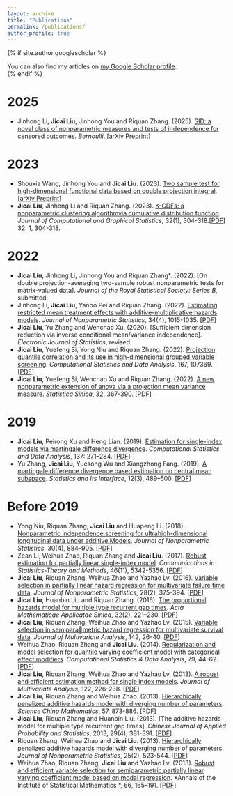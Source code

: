 ```yaml
---
layout: archive
title: "Publications"
permalink: /publications/
author_profile: true
---
```


{% if site.author.googlescholar %}
  <div class="wordwrap">You can also find my articles on <a href="{{site.author.googlescholar}}">my Google Scholar profile</a>.</div>
{% endif %}


# 2025
- Jinhong Li, **Jicai Liu**, Jinhong You and Riquan Zhang. (2025). [SID: a novel class of nonparametric measures and tests of independence for censored outcomes](https://arxiv.org/pdf/2412.06311). *Bernoulli*. [[arXiv Preprint](https://arxiv.org/pdf/2412.06311)]

# 2023
- Shouxia Wang, Jinhong You and **Jicai Liu**. (2023). [Two sample test for high-dimensional functional data based on double projection integral](https://arxiv.org/abs/2505.19974). [[arXiv Preprint](https://arxiv.org/abs/2505.19974)]
- **Jicai Liu**, Jinhong Li and Riquan Zhang. (2023). [K-CDFs: a nonparametric clustering algorithmvia cumulative distribution function](https://doi.org/10.1080/10618600.2022.2091575). *Journal of Computational and Graphical Statistics*, 32(1), 304-318.[[PDF](https://www.tandfonline.com/doi/abs/10.1080/10618600.2022.2091575)]
32: 1, 304-318. 

# 2022
- **Jicai Liu**, Jinhong Li, Jinhong You and Riquan Zhang\*. (2022). [On double projection-averaging two-sample robust nonparametric tests for matrix-valued data]. *Journal of the Royal Statistical Society: Series B*, submitted.
- Jinhong Li, **Jicai Liu**, Yanbo Pei and Riquan Zhang. (2022). [Estimating restricted mean treatment effects with additive-multiplicative hazards models](https://doi.org/10.1080/10485252.2022.2108810). *Journal of Nonparametric Statistics*, 34(4), 1015-1035. [[PDF](https://www.tandfonline.com/doi/permissions/10.1080/10485252.2022.2108810?scroll=top)]
- **Jicai Liu**, Yu Zhang and Wenchao Xu. (2020). [Sufficient dimension reduction via inverse conditional mean/variance independence]. *Electronic Journal of Statistics*, revised.
- **Jicai Liu**, Yuefeng Si, Yong Niu and Riquan Zhang. (2022). [Projection quantile correlation and its use in high-dimensional grouped variable screening](https://doi.org/10.1016/j.csda.2021.107369). *Computational Statistics and Data Analysis*, 167, 107369. [[PDF](https://www.sciencedirect.com/science/article/abs/pii/S0167947321002036)]
- **Jicai Liu**, Yuefeng Si, Wenchao Xu and Riquan Zhang. (2022). [A new nonparametric extension of anova via a projection mean variance measure](https://doi.org/10.5705/ss.202020.0236). *Statistica Sinica*, 32, 367-390. [[PDF](https://www3.stat.sinica.edu.tw/statistica/j32n1/j32n118/j32n118.html)]

# 2019
- **Jicai Liu**, Peirong Xu and Heng Lian. (2019). [Estimation for single-index models via martingale difference divergence](https://doi.org/10.1016/j.csda.2019.03.008). *Computational Statistics and Data Analysis*, 137: 271–284. [[PDF](https://www.sciencedirect.com/science/article/abs/pii/S0167947319300751)]
- Yu Zhang, **Jicai Liu**, Yuesong Wu and Xiangzhong Fang. (2019). [A martingale difference divergence based estimation on central mean subspace](https://dx.doi.org/10.4310/19-SII562). *Statistics and Its Interface*, 12(3), 489–500. [[PDF](https://link.intlpress.com/JDetail/1806634435980275715)]

# Before 2019
- Yong Niu, Riquan Zhang, **Jicai Liu** and Huapeng Li. (2018). [Nonparametric independence screening for ultrahigh-dimensional longitudinal data under additive Models](https://doi.org/10.1080/10485252.2018.1497797). *Journal of Nonparametric Statistics*, 30(4), 884–905. [[PDF](https://www.tandfonline.com/doi/full/10.1080/10485252.2018.1497797)]
- Zean Li, Weihua Zhao, Riquan Zhang and **Jicai Liu**. (2017). [Robust estimation for partially linear single-index model](https://doi.org/10.1080/03610926.2015.1100739). *Communications in Statistics-Theory and Methods*, 46(11), 5342-5356. [[PDF](https://www.tandfonline.com/doi/full/10.1080/03610926.2015.1100739)]
- **Jicai Liu**, Riquan Zhang, Weihua Zhao and Yazhao Lv. (2016). [Variable selection in partially linear hazard regression for multivariate failure time data](https://doi.org/10.1080/03610926.2015.1100739). *Journal of Nonparametric Statistics*, 28(2),  375-394. [[PDF](https://www.tandfonline.com/doi/full/10.1080/10485252.2016.1163355)]
- **Jicai Liu**, Huanbin Liu and Riquan Zhang. (2016). [The proportional hazards model for multiple type recurrent gap times](https://doi.org/10.1007/s10255-016-0551-3). *Acta Mathematicae Applicatae Sinica*, 32(2),  221–230. [[PDF](https://link.springer.com/article/10.1007/s10255-016-0551-3)]
- **Jicai Liu**, Riquan Zhang, Weihua Zhao and Yazhao Lv. (2015). [Variable selection in semiparametric hazard regression for multivariate survival data](https://doi.org/10.1016/j.jmva.2015.07.015). *Journal of Multivariate Analysis*, 142,  26-40. [[PDF](https://www.sciencedirect.com/science/article/pii/S0047259X15001864)]
- Weihua Zhao, Riquan Zhang and **Jicai Liu**. (2014). [Regularization and model selection for quantile varying coefficient model with categorical effect modifiers](https://doi.org/10.1016/j.csda.2014.05.003). *Computational Statistics & Data Analysis*, 79,  44-62. [[PDF](https://www.sciencedirect.com/science/article/abs/pii/S0167947314001431)]
- **Jicai Liu**, Riquan Zhang, Weihua Zhao and Yazhao Lv. (2013). [A robust and efficient estimation method for single index models](https://doi.org/10.1016/j.jmva.2013.08.007). *Journal of Multivariate Analysis*, 122, 226-238. [[PDF](https://www.sciencedirect.com/science/article/pii/S0047259X13001681)]
- **Jicai Liu**, Riquan Zhang and Weihua Zhao. (2013). [Hierarchically penalized additive hazards model with diverging number of parameters](https://doi.org/10.1007/s11425-013-4679-9). *Science China Mathematics*, 57, 873-886. [[PDF](https://link.springer.com/article/10.1007/s11425-013-4679-9)]
- **Jicai Liu**, Riquan Zhang and Huanbin Liu. (2013). [The additive hazards model for multiple type recurrent gap times]. *Chinese Journal of Applied Probability and Statistics*, 2013, 29(4), 381-391. [[PDF](https://aps.ecnu.edu.cn/en/article/id/8834)]
- Riquan Zhang, Weihua Zhao and **Jicai Liu**. (2013). [Hierarchically penalized additive hazards model with diverging number of parameters](https://doi.org/10.1080/10485252.2013.772179). *Journal of Nonparametric Statistics*, 25(2), 523-544. [[PDF](https://www.tandfonline.com/doi/abs/10.1080/10485252.2013.772179)]
- Weihua Zhao, Riquan Zhang, **Jicai Liu** and Yazhao Lv. (2013). [Robust and efficient variable selection for semiparametric partially linear varying coefficient model based on modal regression](https://doi.org/10.1007/s10463-013-0410-4). *Annals of the Institute of Statistical Mathematics *, 66, 165–191. [[PDF](https://link.springer.com/article/10.1007/s10463-013-0410-4)]

